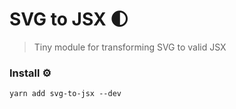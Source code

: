 # SVG to JSX 🌓
> Tiny module for transforming SVG to valid JSX

### Install ⚙

```
yarn add svg-to-jsx --dev
```